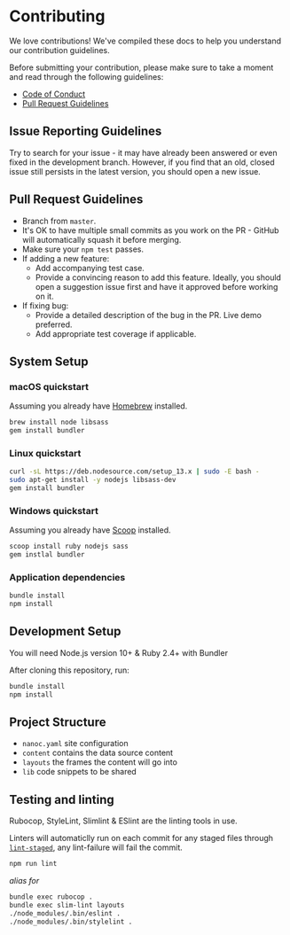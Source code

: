 # Contributing
We love contributions! We've compiled these docs to help you understand our contribution guidelines.

Before submitting your contribution, please make sure to take a moment and read through the following guidelines:

- [Code of Conduct](./CODE_OF_CONDUCT.md)
- [Pull Request Guidelines](#pull-request-guidelines)

## Issue Reporting Guidelines

Try to search for your issue - it may have already been answered or even fixed in the development branch. However, 
if you find that an old, closed issue still persists in the latest version, you should open a new issue.


## Pull Request Guidelines

- Branch from `master`.
- It's OK to have multiple small commits as you work on the PR - GitHub will automatically squash it before merging.
- Make sure your `npm test` passes.
- If adding a new feature:
  - Add accompanying test case.
  - Provide a convincing reason to add this feature. Ideally, you should open a suggestion issue first and have it approved before working on it.
- If fixing bug:
  - Provide a detailed description of the bug in the PR. Live demo preferred.
  - Add appropriate test coverage if applicable.


## System Setup


### macOS quickstart

Assuming you already have [Homebrew](https://brew.sh) installed.
```bash
brew install node libsass
gem install bundler
```

### Linux quickstart

```bash
curl -sL https://deb.nodesource.com/setup_13.x | sudo -E bash -
sudo apt-get install -y nodejs libsass-dev
gem install bundler
```

### Windows quickstart

Assuming you already have [Scoop](https://scoop.sh/) installed.

```bash
scoop install ruby nodejs sass
gem instlal bundler
```

### Application dependencies

```bash
bundle install
npm install
```

## Development Setup

You will need Node.js version 10+ & Ruby 2.4+ with Bundler

After cloning this repository, run:

```bash
bundle install
npm install
```

## Project Structure

- `nanoc.yaml` site configuration
- `content` contains the data source content
- `layouts` the frames the content will go into
- `lib` code snippets to be shared

## Testing and linting

Rubocop, StyleLint, Slimlint & ESlint are the linting tools in use.

Linters will automaticlly run on each commit for any staged files through [`lint-staged`](https://github.com/okonet/lint-staged), any lint-failure will fail the commit. 

```bash
npm run lint
```

_alias for_

```bash
bundle exec rubocop .
bundle exec slim-lint layouts
./node_modules/.bin/eslint .
./node_modules/.bin/stylelint .
```
